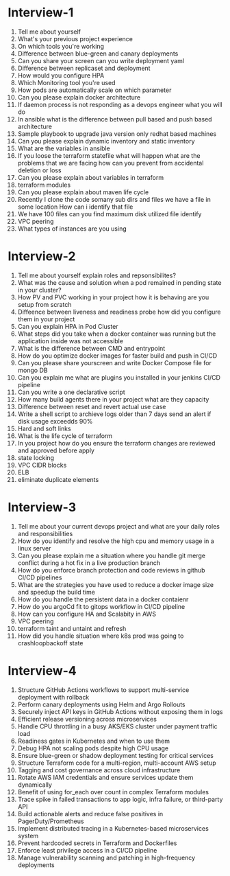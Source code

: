 # Interview-1
1. Tell me about yourself
2. What's your previous project experience
3. On which tools you're working
4. Difference between blue-green and canary deployments
5. Can you share your screen can you write deployment yaml
6. Difference between replicaset and deployment
7. How would you configure HPA
8. Which Monitoring tool you're used
9. How pods are automatically scale on which parameter
10. Can you please explain docker architecture
11. If daemon process is not responding as a devops engineer what you will do
12. In ansible what is the difference between pull based and push based architecture
13. Sample playbook to upgrade java version only redhat based machines
14. Can you please explain dynamic inventory and static inventory
15. What are the variables in ansible
16. If you loose the terraform statefile what will happen what are the problems that we are facing how can you prevent from accidental deletion or loss
17. Can you please explain about variables in terraform
18. terraform modules
19. Can you please explain about maven life cycle
20. Recently I clone the code somany sub dirs and files we have a file in some location How can i identify that file
21. We have 100 files can you find maximum disk utilized file identify
22. VPC peering
23. What types of instances are you using

# Interview-2
1. Tell me about yourself explain roles and repsonsibilites?
2. What was the cause and solution when a pod remained in pending state in your cluster?
3. How PV and PVC working in your project how it is behaving are you setup from scratch
4. Diffeence between liveness and readiness probe how did you configure them in your project
5. Can you explain HPA in Pod Cluster
6. What steps did you take when a docker container was running but the application inside was not accessible
7. What is the difference between CMD and entrypoint
8. How do you optimize docker images for faster build and push in CI/CD
9. Can you please share yourscreen and write Docker Compose file for mongo DB
10. Can you explain me what are plugins you installed in your jenkins CI/CD pipeline
11. Can you write a one declarative script
12. How many build agents there in your project what are they capacity
13.  Difference between reset and revert actual use case
14. Write a shell script to archieve logs older than 7 days send an alert if disk usage exceedds 90%
15. Hard and soft links
16. What is the life cycle of terraform
17. In you project how do you ensure the terraform changes are reviewed and approved before apply
18. state locking
19. VPC CIDR blocks
20. ELB
21. eliminate duplicate elements

# Interview-3
1. Tell me about your current devops project and what are your daily roles and responsibilities
2. How do you identify and resolve the high cpu and memory usage in a linux server
3. Can you please explain me a situation where you handle git merge conflict during a hot fix in a live production branch
4. How do you enforce branch protection and code reviews in github CI/CD pipelines
5. What are the strategies you have used to reduce a docker image size and speedup the build time
6. How do you handle the persistent data in a docker contaienr
7. How do you argoCd fit to gitops workflow in CI/CD pipeline
8. How can you configure HA and Scalabity in AWS
9. VPC peering
10. terraform taint and untaint and refresh
11. How did you handle situation where k8s prod was going to crashloopbackoff state




# Interview-4
1. Structure GitHub Actions workflows to support multi-service deployment with rollback
2. Perform canary deployments using Helm and Argo Rollouts
3. Securely inject API keys in GitHub Actions without exposing them in logs
4. Efficient release versioning across microservices
5. Handle CPU throttling in a busy AKS/EKS cluster under payment traffic load
6. Readiness gates in Kubernetes and when to use them
7. Debug HPA not scaling pods despite high CPU usage
8. Ensure blue-green or shadow deployment testing for critical services
9. Structure Terraform code for a multi-region, multi-account AWS setup
10. Tagging and cost governance across cloud infrastructure
11. Rotate AWS IAM credentials and ensure services update them dynamically
12. Benefit of using for\_each over count in complex Terraform modules
13. Trace spike in failed transactions to app logic, infra failure, or third-party API
14. Build actionable alerts and reduce false positives in PagerDuty/Prometheus
15. Implement distributed tracing in a Kubernetes-based microservices system
16. Prevent hardcoded secrets in Terraform and Dockerfiles
17. Enforce least privilege access in a CI/CD pipeline
18. Manage vulnerability scanning and patching in high-frequency deployments
